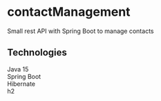 # contactManagement
Small rest API with Spring Boot to manage contacts  

## Technologies
Java 15  
Spring Boot  
Hibernate  
h2

